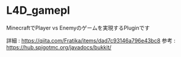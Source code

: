 # L4D_gamepl
MinecraftでPlayer vs Enemyのゲームを実現するPluginです

詳細 : https://qiita.com/Fratika/items/dad7c93146a796e43bc8
参考 : https://hub.spigotmc.org/javadocs/bukkit/
